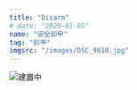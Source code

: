 ```yaml
---
title: "Disarm"
# date: "2020-01-05"
name: "安全卸甲"
tag: "卸甲"
imgsrc: "/images/DSC_9610.jpg"
---
```


![建置中](https://www.lilyhouse.com.tw/wp-content/uploads/2016/06/%E9%A0%81%E9%9D%A2%E5%BB%BA%E6%A7%8B%E4%B8%AD-01-1.png)
